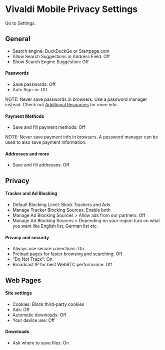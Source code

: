 # Vivaldi Mobile Privacy Settings

Go to Settings.



## General
- Search engine: DuckDuckGo or Startpage.com
- Allow Search Suggestions in Address Field: Off
- Show Search Engine Suggestion: Off

#### Passwords
- Save passwords: Off
- Auto Sign-in: Off

NOTE: Never save passwords in browsers. Use a password manager instead. Check out [Additional Resources](https://github.com/the-weird-aquarian/privacy-settings#additional-resources) for more info.

#### Payment Methods
- Save and fill payment methods: Off

NOTE: Never save payment info in browsers. A password manager can be used to also save payment information.

#### Addresses and more
- Save and fill addresses: Off



## Privacy

#### Tracker and Ad Blocking
- Default Blocking Level: Block Trackers and Ads
- Manage Tracker Blocking Sources: Enable both
- Manage Ad Blocking Sources > Allow ads from our partners: Off
- Manage Ad Blocking Sources > Depending on your region turn on what you want like English list, German list etc.

#### Privacy and security
- Always use secure conections: On
- Preload pages for faster browsing and searching: Off
- "Do Not Track": On
- Broadcast IP for best WebRTC performance: Off



## Web Pages

#### Site settings
- Cookies: Block third-party cookies
- Ads: Off
- Automatic downloads: Off
- Your device use: Off

#### Downloads
- Ask where to save files: On

